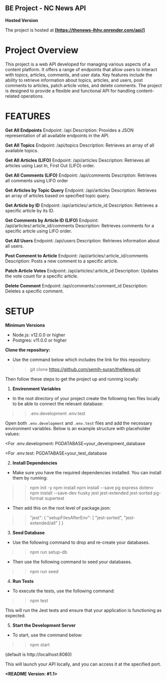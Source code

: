 ## BE Project - NC News API

**Hosted Version**

The project is hosted at **[https://thenews-lhhv.onrender.com/api/]**

# Project Overview #

This project is a web API developed for managing various aspects of a content platform. It offers a range of endpoints that allow users to interact with topics, articles, comments, and user data. Key features include the ability to retrieve information about topics, articles, and users, post comments to articles, patch article votes, and delete comments. The project is designed to provide a flexible and functional API for handling content-related operations.


# FEATURES #

**Get All Endpoints**
Endpoint: /api
Description: Provides a JSON representation of all available endpoints in the API.

**Get All Topics**
Endpoint: /api/topics
Description: Retrieves an array of all available topics.

**Get All Articles (LIFO)**
Endpoint: /api/articles
Description: Retrieves all articles using Last In, First Out (LIFO) order.

**Get All Comments (LIFO)**
Endpoint: /api/comments
Description: Retrieves all comments using LIFO order

**Get Articles by Topic Query**
Endpoint: /api/articles
Description: Retrieves an array of articles based on specified topic query.

**Get Article by ID**
Endpoint: /api/articles/:article_id
Description: Retrieves a specific article by its ID.

**Get Comments by Article ID (LIFO)**
Endpoint: /api/articles/:article_id/comments
Description: Retrieves comments for a specific article using LIFO order.

**Get All Users**
Endpoint: /api/users
Description: Retrieves information about all users.

**Post Comment to Article**
Endpoint: /api/articles/:article_id/comments
Description: Posts a new comment to a specific article.

**Patch Article Votes**
Endpoint: /api/articles/:article_id
Description: Updates the vote count for a specific article.

**Delete Comment**
Endpoint: /api/comments/:comment_id
Description: Deletes a specific comment.


# SETUP #

**Minimum Versions**
- Node.js: v12.0.0 or higher
- Postgres: v11.0.0 or higher

**Clone the repository:**
- Use the command below which includes the link for this repository:

>> git clone https://github.com/semih-suran/theNews.git

Then follow these steps to get the project up and running locally:

1. **Environment Variables**
- In the root directory of your project create the following two files locally to be able to connect the relevant database:

>> .env.development
>> .env.test

Open both `.env.development` and `.env.test` files and add the necessary environment variables. Below is an example structure with placeholder values:

<For .env.development:
PGDATABASE=your_development_database

<For .env.test:
PGDATABASE=your_test_database

2. **Install Dependencies**
- Make sure you have the required dependencies installed. You can install them by running:

>> npm init -y
>> npm install
>> npm install --save pg express dotenv
>> npm install --save-dev husky jest jest-extended jest-sorted pg-format supertest

- Then add this on the root level of package.json:

>> "jest": {
  "setupFilesAfterEnv": [
    "jest-sorted",
    "jest-extended/all"
  ]
}

3. **Seed Database**

- Use the following command to drop and re-create your databases.

>> npm run setup-db

- Then use the following command to seed your databases.

>> npm run seed

4. **Run Tests**
- To execute the tests, use the following command:

>> npm test

This will run the Jest tests and ensure that your application is functioning as expected.

5. **Start the Development Server**
- To start, use the command below:

>> npm start

(default is http://localhost:8080)

This will launch your API locally, and you can access it at the specified port.

**<README Version: #1.1>**